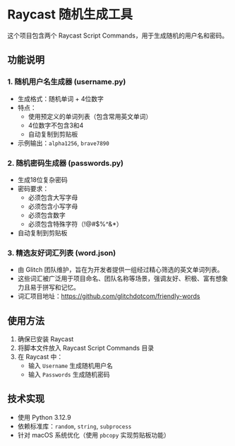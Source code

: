 # Raycast 随机生成工具

这个项目包含两个 Raycast Script Commands，用于生成随机的用户名和密码。

## 功能说明

### 1. 随机用户名生成器 (username.py)

- 生成格式：随机单词 + 4位数字
- 特点：
  - 使用预定义的单词列表（包含常用英文单词）
  - 4位数字不包含3和4
  - 自动复制到剪贴板
- 示例输出：`alpha1256`, `brave7890`

### 2. 随机密码生成器 (passwords.py)

- 生成18位复杂密码
- 密码要求：
  - 必须包含大写字母
  - 必须包含小写字母
  - 必须包含数字
  - 必须包含特殊字符（!@#$%^&*）
- 自动复制到剪贴板

### 3. 精选友好词汇列表 (word.json)
- 由 Glitch 团队维护，旨在为开发者提供一组经过精心筛选的英文单词列表。
- 这些词汇被广泛用于项目命名、团队名称等场景，强调友好、积极、富有想象力且易于拼写和记忆。
- 词汇项目地址：https://github.com/glitchdotcom/friendly-words

## 使用方法

1. 确保已安装 Raycast
2. 将脚本文件放入 Raycast Script Commands 目录
3. 在 Raycast 中：
   - 输入 `Username` 生成随机用户名
   - 输入 `Passwords` 生成随机密码

## 技术实现

- 使用 Python 3.12.9
- 依赖标准库：`random`, `string`, `subprocess`
- 针对 macOS 系统优化（使用 `pbcopy` 实现剪贴板功能）

